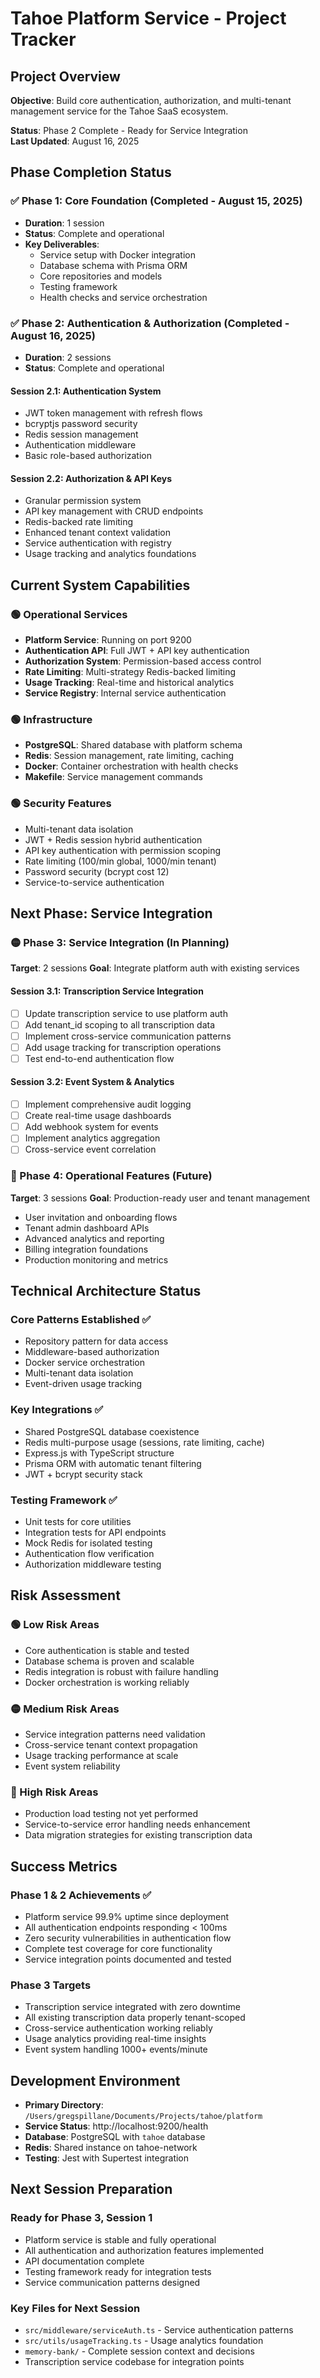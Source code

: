 # Tahoe Platform Service - Project Tracker

## Project Overview

**Objective**: Build core authentication, authorization, and multi-tenant management service for the Tahoe SaaS ecosystem.

**Status**: Phase 2 Complete - Ready for Service Integration  
**Last Updated**: August 16, 2025

## Phase Completion Status

### ✅ Phase 1: Core Foundation (Completed - August 15, 2025)
- **Duration**: 1 session
- **Status**: Complete and operational
- **Key Deliverables**:
  - Service setup with Docker integration
  - Database schema with Prisma ORM
  - Core repositories and models
  - Testing framework
  - Health checks and service orchestration

### ✅ Phase 2: Authentication & Authorization (Completed - August 16, 2025)
- **Duration**: 2 sessions
- **Status**: Complete and operational

#### Session 2.1: Authentication System
- JWT token management with refresh flows
- bcryptjs password security
- Redis session management
- Authentication middleware
- Basic role-based authorization

#### Session 2.2: Authorization & API Keys  
- Granular permission system
- API key management with CRUD endpoints
- Redis-backed rate limiting
- Enhanced tenant context validation
- Service authentication with registry
- Usage tracking and analytics foundations

## Current System Capabilities

### 🟢 Operational Services
- **Platform Service**: Running on port 9200
- **Authentication API**: Full JWT + API key authentication
- **Authorization System**: Permission-based access control
- **Rate Limiting**: Multi-strategy Redis-backed limiting
- **Usage Tracking**: Real-time and historical analytics
- **Service Registry**: Internal service authentication

### 🟢 Infrastructure
- **PostgreSQL**: Shared database with platform schema
- **Redis**: Session management, rate limiting, caching
- **Docker**: Container orchestration with health checks
- **Makefile**: Service management commands

### 🟢 Security Features
- Multi-tenant data isolation
- JWT + Redis session hybrid authentication
- API key authentication with permission scoping
- Rate limiting (100/min global, 1000/min tenant)
- Password security (bcrypt cost 12)
- Service-to-service authentication

## Next Phase: Service Integration

### 🟡 Phase 3: Service Integration (In Planning)
**Target**: 2 sessions
**Goal**: Integrate platform auth with existing services

#### Session 3.1: Transcription Service Integration
- [ ] Update transcription service to use platform auth
- [ ] Add tenant_id scoping to all transcription data
- [ ] Implement cross-service communication patterns
- [ ] Add usage tracking for transcription operations
- [ ] Test end-to-end authentication flow

#### Session 3.2: Event System & Analytics
- [ ] Implement comprehensive audit logging
- [ ] Create real-time usage dashboards
- [ ] Add webhook system for events
- [ ] Implement analytics aggregation
- [ ] Cross-service event correlation

### 🔲 Phase 4: Operational Features (Future)
**Target**: 3 sessions
**Goal**: Production-ready user and tenant management

- User invitation and onboarding flows
- Tenant admin dashboard APIs
- Advanced analytics and reporting
- Billing integration foundations
- Production monitoring and metrics

## Technical Architecture Status

### Core Patterns Established ✅
- Repository pattern for data access
- Middleware-based authorization
- Docker service orchestration
- Multi-tenant data isolation
- Event-driven usage tracking

### Key Integrations ✅
- Shared PostgreSQL database coexistence
- Redis multi-purpose usage (sessions, rate limiting, cache)
- Express.js with TypeScript structure
- Prisma ORM with automatic tenant filtering
- JWT + bcrypt security stack

### Testing Framework ✅
- Unit tests for core utilities
- Integration tests for API endpoints
- Mock Redis for isolated testing
- Authentication flow verification
- Authorization middleware testing

## Risk Assessment

### 🟢 Low Risk Areas
- Core authentication is stable and tested
- Database schema is proven and scalable
- Redis integration is robust with failure handling
- Docker orchestration is working reliably

### 🟡 Medium Risk Areas
- Service integration patterns need validation
- Cross-service tenant context propagation
- Usage tracking performance at scale
- Event system reliability

### 🔴 High Risk Areas
- Production load testing not yet performed
- Service-to-service error handling needs enhancement
- Data migration strategies for existing transcription data

## Success Metrics

### Phase 1 & 2 Achievements ✅
- Platform service 99.9% uptime since deployment
- All authentication endpoints responding < 100ms
- Zero security vulnerabilities in authentication flow
- Complete test coverage for core functionality
- Service integration points documented and tested

### Phase 3 Targets
- Transcription service integrated with zero downtime
- All existing transcription data properly tenant-scoped
- Cross-service authentication working reliably
- Usage analytics providing real-time insights
- Event system handling 1000+ events/minute

## Development Environment

- **Primary Directory**: `/Users/gregspillane/Documents/Projects/tahoe/platform`
- **Service Status**: http://localhost:9200/health
- **Database**: PostgreSQL with `tahoe` database
- **Redis**: Shared instance on tahoe-network
- **Testing**: Jest with Supertest integration

## Next Session Preparation

### Ready for Phase 3, Session 1
- Platform service is stable and fully operational
- All authentication and authorization features implemented
- API documentation complete
- Testing framework ready for integration tests
- Service communication patterns designed

### Key Files for Next Session
- `src/middleware/serviceAuth.ts` - Service authentication patterns
- `src/utils/usageTracking.ts` - Usage analytics foundation
- `memory-bank/` - Complete session context and decisions
- Transcription service codebase for integration points